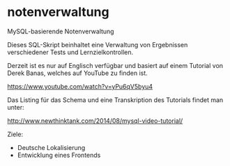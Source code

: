 # notenverwaltung
MySQL-basierende Notenverwaltung

Dieses SQL-Skript beinhaltet eine Verwaltung von Ergebnissen verschiedener Tests und Lernzielkontrollen.

Derzeit ist es nur auf Englisch verfügbar und basiert auf einem Tutorial von Derek Banas, welches auf YouTube zu finden ist.

https://www.youtube.com/watch?v=yPu6qV5byu4

Das Listing für das Schema und eine Transkription des Tutorials findet man unter:

http://www.newthinktank.com/2014/08/mysql-video-tutorial/

Ziele:

- Deutsche Lokalisierung
- Entwicklung eines Frontends
